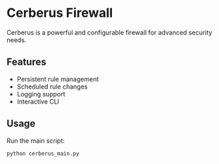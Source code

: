 
# Cerberus Firewall

Cerberus is a powerful and configurable firewall for advanced security needs.

## Features

- Persistent rule management
- Scheduled rule changes
- Logging support
- Interactive CLI

## Usage

Run the main script:

```bash
python cerberus_main.py
```
